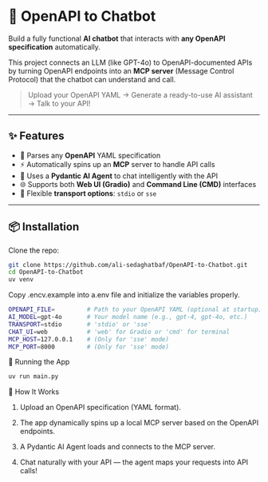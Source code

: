 # 🧠 OpenAPI to Chatbot

Build a fully functional **AI chatbot** that interacts with **any OpenAPI specification** automatically.

This project connects an LLM (like GPT-4o) to OpenAPI-documented APIs by turning OpenAPI endpoints into an **MCP server** (Message Control Protocol) that the chatbot can understand and call.

> Upload your OpenAPI YAML → Generate a ready-to-use AI assistant → Talk to your API!

---

## ✨ Features

- 📜 Parses any **OpenAPI** YAML specification
- ⚡️ Automatically spins up an **MCP** server to handle API calls
- 🤖 Uses a **Pydantic AI Agent** to chat intelligently with the API
- 🌐 Supports both **Web UI (Gradio)** and **Command Line (CMD)** interfaces
- 🔌 Flexible **transport options**: `stdio` or `sse`

---

## 📦 Installation

Clone the repo:

```bash
git clone https://github.com/ali-sedaghatbaf/OpenAPI-to-Chatbot.git
cd OpenAPI-to-Chatbot
uv venv
```

Copy .encv.example into a.env file and initialize the variables properly.
```bash
OPENAPI_FILE=         # Path to your OpenAPI YAML (optional at startup)
AI_MODEL=gpt-4o       # Your model name (e.g., gpt-4, gpt-4o, etc.)
TRANSPORT=stdio       # 'stdio' or 'sse'
CHAT_UI=web           # 'web' for Gradio or 'cmd' for terminal
MCP_HOST=127.0.0.1    # (Only for 'sse' mode)
MCP_PORT=8000         # (Only for 'sse' mode)
```

🚀 Running the App
```bash
uv run main.py
```

🧠 How It Works

1. Upload an OpenAPI specification (YAML format).

2. The app dynamically spins up a local MCP server based on the OpenAPI endpoints.

3. A Pydantic AI Agent loads and connects to the MCP server.

4. Chat naturally with your API — the agent maps your requests into API calls!

